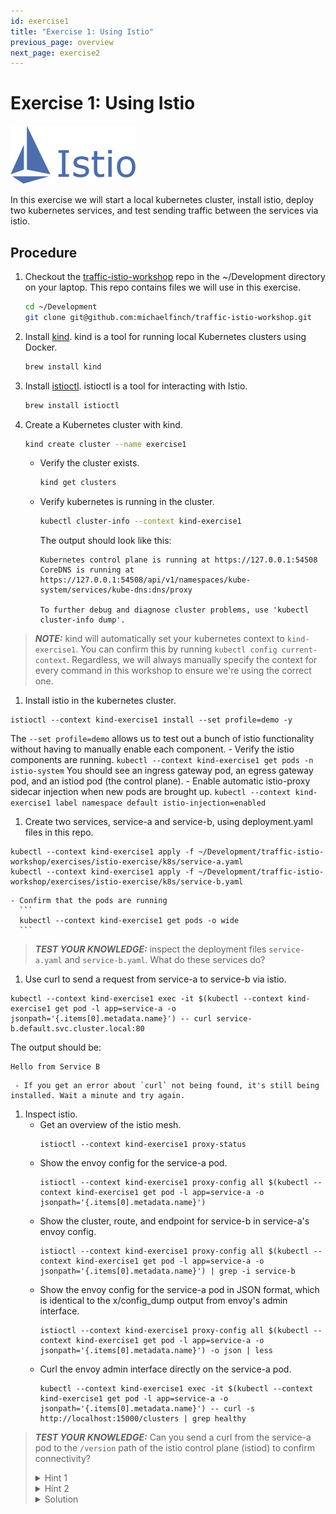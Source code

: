 ```yaml
---
id: exercise1
title: "Exercise 1: Using Istio"
previous_page: overview
next_page: exercise2
---
```

<link rel="stylesheet" href="/assets/css/styles.css">

# Exercise 1: Using Istio

<img src="assets/images/istio_logo.png" alt="istio logo" width="200"/>
<br />

In this exercise we will start a local kubernetes cluster, install istio, deploy two kubernetes services, and test sending traffic between the services via istio.

## Procedure

1. Checkout the [traffic-istio-workshop](https://github.com/michaelfinch/traffic-istio-workshop/tree/main) repo in the ~/Development directory on your laptop. This repo contains files we will use in this exercise.
   ```bash
   cd ~/Development
   git clone git@github.com:michaelfinch/traffic-istio-workshop.git
   ```

2. Install [kind](https://kind.sigs.k8s.io/). kind is a tool for running local Kubernetes clusters using Docker.
   ```bash
   brew install kind
   ```

3. Install [istioctl](https://istio.io/latest/docs/reference/commands/istioctl/). istioctl is a tool for interacting with Istio.
   ```bash
   brew install istioctl
   ```

4. Create a Kubernetes cluster with kind.
   ```bash
   kind create cluster --name exercise1
   ```

    - Verify the cluster exists.
      ```bash
      kind get clusters
      ```
    - Verify kubernetes is running in the cluster.
      ```bash
      kubectl cluster-info --context kind-exercise1
      ```
      The output should look like this:
      ```
      Kubernetes control plane is running at https://127.0.0.1:54508
      CoreDNS is running at https://127.0.0.1:54508/api/v1/namespaces/kube-system/services/kube-dns:dns/proxy

      To further debug and diagnose cluster problems, use 'kubectl cluster-info dump'.
      ```
> **_NOTE:_**  kind will automatically set your kubernetes context to `kind-exercise1`. You can confirm this by running `kubectl config current-context`. Regardless, we will always manually specify the context for every command in this workshop to ensure we're using the correct one.
1. Install istio in the kubernetes cluster.
```
istioctl --context kind-exercise1 install --set profile=demo -y
```
The `--set profile=demo` allows us to test out a bunch of istio functionality without having to manually enable each component.
    - Verify the istio components are running.
      ```
      kubectl --context kind-exercise1 get pods -n istio-system
      ```
      You should see an ingress gateway pod, an egress gateway pod, and an istiod pod (the control plane).
    - Enable automatic istio-proxy sidecar injection when new pods are brought up.
      ```
      kubectl --context kind-exercise1 label namespace default istio-injection=enabled
      ```
1. Create two services, service-a and service-b, using deployment.yaml files in this repo.
```
kubectl --context kind-exercise1 apply -f ~/Development/traffic-istio-workshop/exercises/istio-exercise/k8s/service-a.yaml
kubectl --context kind-exercise1 apply -f ~/Development/traffic-istio-workshop/exercises/istio-exercise/k8s/service-b.yaml
```
    - Confirm that the pods are running
      ```
      kubectl --context kind-exercise1 get pods -o wide
      ```
> **_TEST YOUR KNOWLEDGE:_**  inspect the deployment files `service-a.yaml` and `service-b.yaml`. What do these services do?
1. Use curl to send a request from service-a to service-b via istio.
```
kubectl --context kind-exercise1 exec -it $(kubectl --context kind-exercise1 get pod -l app=service-a -o jsonpath='{.items[0].metadata.name}') -- curl service-b.default.svc.cluster.local:80
```
The output should be:
```
Hello from Service B
```
     - If you get an error about `curl` not being found, it's still being installed. Wait a minute and try again.

1. Inspect istio.
     - Get an overview of the istio mesh.
       ```
       istioctl --context kind-exercise1 proxy-status
       ```
     - Show the envoy config for the service-a pod.
       ```
       istioctl --context kind-exercise1 proxy-config all $(kubectl --context kind-exercise1 get pod -l app=service-a -o jsonpath='{.items[0].metadata.name}')
       ```
     - Show the cluster, route, and endpoint for service-b in service-a's envoy config.
       ```
       istioctl --context kind-exercise1 proxy-config all $(kubectl --context kind-exercise1 get pod -l app=service-a -o jsonpath='{.items[0].metadata.name}') | grep -i service-b
       ```
     - Show the envoy config for the service-a pod in JSON format, which is identical to the x/config_dump output from envoy's admin interface.
       ```
       istioctl --context kind-exercise1 proxy-config all $(kubectl --context kind-exercise1 get pod -l app=service-a -o jsonpath='{.items[0].metadata.name}') -o json | less
       ```
     - Curl the envoy admin interface directly on the service-a pod.
       ```
       kubectl --context kind-exercise1 exec -it $(kubectl --context kind-exercise1 get pod -l app=service-a -o jsonpath='{.items[0].metadata.name}') -- curl -s http://localhost:15000/clusters | grep healthy
       ```
> **_TEST YOUR KNOWLEDGE:_**  Can you send a curl from the service-a pod to the `/version` path of the istio control plane (istiod) to confirm connectivity?
> <details>
> <summary>Hint 1</summary>
> <p>grep for <code class="language-plaintext highlighter-rouge">istiod</code> in the envoy config.</p>
> </details>
> <details>
> <summary>Hint 2</summary>
> <p>istiod listens on two ports, one for XDS traffic over gRPC (15010) and the other to expose monitoring info over HTTP (15014).</p>
> </details>
> <details>
> <summary>Solution</summary>
> <p><code class="language-plaintext highlighter-rouge">kubectl --context kind-exercise1 exec -it $(kubectl  --context kind-exercise1 get pod -l app=service-a -o jsonpath='{.items[0].metadata.name}') -- curl -sS istiod.istio-system:15014/version</code></p>
> </details>

<br />
